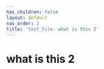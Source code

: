 ```yaml
---
has_children: false
layout: default
nav_order: 2
title: 'test_file: what is this 2'
---
```


# what is this 2